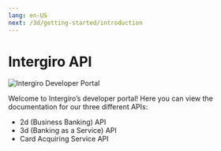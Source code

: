 ```yaml
---
lang: en-US
next: /3d/getting-started/introduction
---
```


# Intergiro API

<img :src="$withBase('/assets/img/tech-splash.jpg')" alt="Intergiro Developer Portal">

Welcome to Intergiro’s developer portal! Here you can view the documentation for our three different APIs: 

* 2d (Business Banking) API
* 3d (Banking as a Service) API 
* Card Acquiring Service API 
